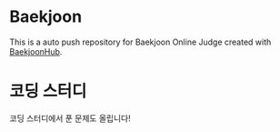 # Baekjoon
This is a auto push repository for Baekjoon Online Judge created with [BaekjoonHub](https://github.com/BaekjoonHub/BaekjoonHub).

# 코딩 스터디
코딩 스터디에서 푼 문제도 올립니다!
